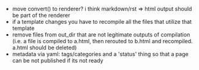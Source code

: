  - move convert() to renderer? i think markdown/rst => html output should be part of the renderer
 - if a template changes you have to recompile all the files that utilize that template
 - remove files from out_dir that are not legitimate outputs of compilation (i.e. a file is compiled to a.html, then rerouted to b.html and recompiled. a.html should be deleted)
 - metadata via yaml: tags/categories and a 'status' thing so that a page can be not published if its not ready
